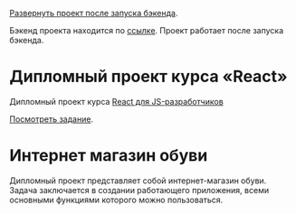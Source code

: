  [Развернуть проект после запуска бэкенда](https://ra16-diploma-frontend.vercel.app/).

 Бэкенд проекта находится по [ссылке](https://github.com/alekseeva-t-v/ra16-diploma-backend). Проект работает после запуска бэкенда.

# Дипломный проект курса «React» 

Дипломный проект курса [React для JS-разработчиков](https://netology.ru/programs/react)

[Посмотреть задание](https://github.com/netology-code/ra16-diploma).

# Интернет магазин обуви

Дипломный проект представляет собой интернет-магазин обуви. Задача заключается в создании работающего приложения, всеми основными функциями которого можно пользоваться.